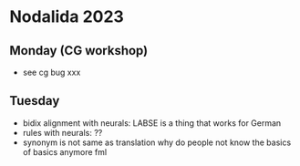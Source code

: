 # Nodalida 2023

## Monday (CG workshop)

* see cg bug xxx

## Tuesday

* bidix alignment with neurals: LABSE is a thing that works for German
* rules with neurals: ??
* synonym is not same as translation why do people not know the basics of basics
  anymore fml
